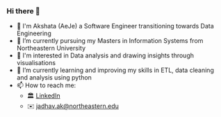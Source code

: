 ### Hi there 👋


- 🌸  I'm Akshata (AeJe) a Software Engineer transitioning towards Data Engineering
- 🔭  I’m currently pursuing my Masters in Information Systems from Northeastern University
- 🤖  I'm interested in Data analysis and drawing insights through visualisations 
- 🌱  I’m currently learning and improving my skills in ETL, data cleaning and analysis using python 
- 📫  How to reach me: 
  - 🏛  [LinkedIn](https://www.linkedin.com/in/akshata-j/)
  - ✉️  [jadhav.ak@northeastern.edu](jadhav.ak@northeastern.edu)
